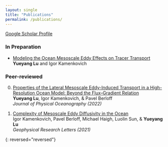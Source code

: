 ```yaml
---
layout: single
title: "Publications"
permalink: /publications/
---
```


[Google Scholar Profile](https://scholar.google.com/schhp?hl=en&as_sdt=0,10)

### In Preparation  
-  [Modeling the Ocean Mesoscale Eddy Effects on Tracer Transport][mail]  
    **Yueyang Lu** and Igor Kamenkovich  

### Peer-reviewed
0.  [Properties of the Lateral Mesoscale Eddy-Induced Transport in a High-Resolution Ocean Model: Beyond the Flux–Gradient Relation][2]  
    **Yueyang Lu**, Igor Kamenkovich, & Pavel Berloff  
    *Journal of Physical Oceanography (2022)*  
    
0.  [Complexity of Mesoscale Eddy Diffusivity in the Ocean][1]  
    Igor Kamenkovich, Pavel Berloff, Michael Haigh, Luolin Sun, & **Yueyang Lu**  
    *Geophysical Research Letters (2021)*  
    
{: reversed="reversed"}

[mail]: mailto:yueyang.lu@miami.edu
[2]: /assets/documents/Lu_et_al2022.pdf
[1]: /assets/documents/Kamenkovich_et_al2021.pdf

